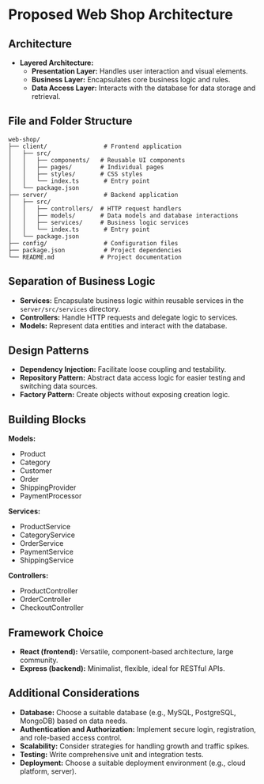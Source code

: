 # Proposed Web Shop Architecture

## Architecture

* **Layered Architecture:**
    * **Presentation Layer:** Handles user interaction and visual elements.
    * **Business Layer:** Encapsulates core business logic and rules.
    * **Data Access Layer:** Interacts with the database for data storage and retrieval.

## File and Folder Structure

```
web-shop/
├── client/                # Frontend application
│   ├── src/
│   │   ├── components/   # Reusable UI components
│   │   ├── pages/        # Individual pages
│   │   ├── styles/       # CSS styles
│   │   └── index.ts       # Entry point
│   └── package.json
├── server/                # Backend application
│   ├── src/
│   │   ├── controllers/  # HTTP request handlers
│   │   ├── models/       # Data models and database interactions
│   │   ├── services/     # Business logic services
│   │   └── index.ts       # Entry point
│   └── package.json
├── config/                # Configuration files
├── package.json           # Project dependencies
└── README.md             # Project documentation
```

## Separation of Business Logic

* **Services:** Encapsulate business logic within reusable services in the `server/src/services` directory.
* **Controllers:** Handle HTTP requests and delegate logic to services.
* **Models:** Represent data entities and interact with the database.

## Design Patterns

* **Dependency Injection:** Facilitate loose coupling and testability.
* **Repository Pattern:** Abstract data access logic for easier testing and switching data sources.
* **Factory Pattern:** Create objects without exposing creation logic.

## Building Blocks

**Models:**
* Product
* Category
* Customer
* Order
* ShippingProvider
* PaymentProcessor

**Services:**
* ProductService
* CategoryService
* OrderService
* PaymentService
* ShippingService

**Controllers:**
* ProductController
* OrderController
* CheckoutController

## Framework Choice

* **React (frontend):** Versatile, component-based architecture, large community.
* **Express (backend):** Minimalist, flexible, ideal for RESTful APIs.

## Additional Considerations

* **Database:** Choose a suitable database (e.g., MySQL, PostgreSQL, MongoDB) based on data needs.
* **Authentication and Authorization:** Implement secure login, registration, and role-based access control.
* **Scalability:** Consider strategies for handling growth and traffic spikes.
* **Testing:** Write comprehensive unit and integration tests.
* **Deployment:** Choose a suitable deployment environment (e.g., cloud platform, server).
